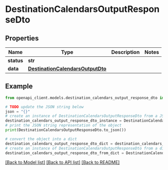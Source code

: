 # DestinationCalendarsOutputResponseDto


## Properties

Name | Type | Description | Notes
------------ | ------------- | ------------- | -------------
**status** | **str** |  | 
**data** | [**DestinationCalendarsOutputDto**](DestinationCalendarsOutputDto.md) |  | 

## Example

```python
from openapi_client.models.destination_calendars_output_response_dto import DestinationCalendarsOutputResponseDto

# TODO update the JSON string below
json = "{}"
# create an instance of DestinationCalendarsOutputResponseDto from a JSON string
destination_calendars_output_response_dto_instance = DestinationCalendarsOutputResponseDto.from_json(json)
# print the JSON string representation of the object
print(DestinationCalendarsOutputResponseDto.to_json())

# convert the object into a dict
destination_calendars_output_response_dto_dict = destination_calendars_output_response_dto_instance.to_dict()
# create an instance of DestinationCalendarsOutputResponseDto from a dict
destination_calendars_output_response_dto_from_dict = DestinationCalendarsOutputResponseDto.from_dict(destination_calendars_output_response_dto_dict)
```
[[Back to Model list]](../README.md#documentation-for-models) [[Back to API list]](../README.md#documentation-for-api-endpoints) [[Back to README]](../README.md)


